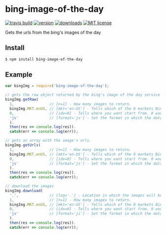 # bing-image-of-the-day

[![travis build](https://img.shields.io/travis/ercpereda/bing-image-of-the-day.svg?style=flat-square)](https://travis-ci.org/ercpereda/bing-image-of-the-day/)
[![version](https://img.shields.io/npm/v/bing-image-of-the-day.svg?style=flat-square)](http://npm.im/bing-image-of-the-day)
[![downloads](https://img.shields.io/npm/dt/bing-image-of-the-day.svg?style=flat-square)](http://npm-stat.com/charts.html?package=bing-image-of-the-day)
[![MIT license](https://img.shields.io/npm/l/bing-image-of-the-day.svg?style=flat-square)](https://opensource.org/licenses/MIT)

Gets the urls from the bing&#39;s images of the day

## Install
```bash
$ npm install bing-image-of-the-day
```

## Example

```js
var bingImg = require('bing-image-of-the-day');

// gets the raw object returned by the bing's image of the day service
bingImg.getRaw(
  1,                // [n=1] - How many images to return.
  bingImg.MKT.enUS, // [mkt='en-US'] - Tells which of the 8 markets Bing is available for you would like images from.
  0,                // [idx=0] - Tells where you want start from. 0 would start at the current day, 1 the previous day, etc.
  'js'              // [format='js'] - Set the format in which the data will be return.
  ).
  then(res => console.log(res)).
  catch(err => console.log(err));

// gets an array with the image's urls.
bingImg.getUrls(
  1,                // [n=1] - How many images to return.
  bingImg.MKT.enUS, // [mkt='en-US'] - Tells which of the 8 markets Bing is available for you would like images from.
  0,                // [idx=0] - Tells where you want start from. 0 would start at the current day, 1 the previous day, etc.
  'js'              // [format='js'] - Set the format in which the data will be return.
  ).
  then(res => console.log(res)).
  catch(err => console.log(err));

// download the images
bingImg.download(
  '.',              // [log='.'] - Location in which the images will be saved.
  1,                // [n=1] - How many images to return.
  bingImg.MKT.enUS, // [mkt='en-US'] - Tells which of the 8 markets Bing is available for you would like images from.
  0,                // [idx=0] - Tells where you want start from. 0 would start at the current day, 1 the previous day, etc.
  'js'              // [format='js'] - Set the format in which the data will be return.
  ).
  then(res => console.log(res)).
  catch(err => console.log(err));
```
